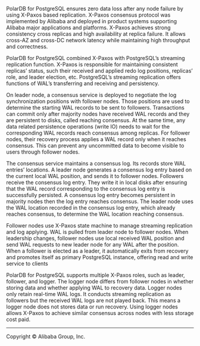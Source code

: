 PolarDB for PostgreSQL ensures zero data loss after any node failure by using X-Paxos based replication. X-Paxos consensus protocol was implemented by Alibaba and deployed in product systems supporting Alibaba major applications and platforms.  X-Paxos achieves strong consistency cross replicas and high availability at replica failure. It allows cross-AZ and cross-DC network latency while maintaining high throughput and correctness. 

PolarDB for PostgreSQL combined X-Paxos with PostgreSQL’s streaming replication function. X-Paxos is responsible for maintaining consistent replicas’ status, such their received and applied redo log positions, replicas’ role, and leader election, etc. PostgreSQL’s streaming replication offers functions of WAL’s transferring and receiving and persistency. 

On leader node, a consensus service is deployed to negotiate the log synchronization positions with follower nodes.  Those positions are used to determine the starting WAL records to be sent to followers. Transactions can commit only after majority nodes have received WAL records and they are persistent to disks, called reaching consensus. At the same time, any data related persistence operations (write IO) needs to wait for the corresponding WAL records reach consensus among replicas. For follower nodes, their recovery process applies a WAL record only when it reaches consensus. This can prevent any uncommitted data to become visible to users through follower nodes. 

The consensus service maintains a consensus log. Its records store WAL entries’ locations. A leader node generates a consensus log entry based on the current local WAL position, and sends it to follower nodes. Followers receive the consensus log entry. They write it in local disks after ensuring that the WAL record corresponding to the consensus log entry is successfully persisted. A consensus log entry becomes persistent in majority nodes then the log entry reaches consensus. The leader node uses the WAL location recorded in the consensus log entry, which already reaches consensus, to determine the WAL location reaching consensus. 

Follower nodes use X-Paxos state machine to manage streaming replication and log applying. WAL is pulled from leader node to follower nodes. When leadership changes, follower nodes use local received WAL position and send WAL requests to new leader node for any WAL after the position. When a follower is elected as a leader, it automatically exits from recovery and promotes itself as primary PostgreSQL instance, offering read and write service to clients

PolarDB for PostgreSQL supports multiple X-Paxos roles, such as leader, follower, and logger. The logger node differs from follower nodes in whether storing data and whether applying WAL to recovery data. Logger nodes only retain real-time WAL logs. It conducts streaming replication as followers but the received WAL logs are not played back. This means a logger node does not stores data or run recovery.  Using logger nodes allows X-Paxos to achieve similar consensus across nodes with less storage cost paid. 

___

Copyright © Alibaba Group, Inc.